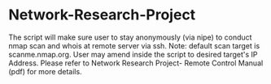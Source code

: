 # Network-Research-Project
The script will make sure user to stay anonymously (via nipe) to conduct nmap scan and whois at remote server via ssh. Note: default scan target is scanme.nmap.org. User may amend inside the script to desired target's IP Address.
Please refer to Network Research Project- Remote Control Manual (pdf) for more details.

